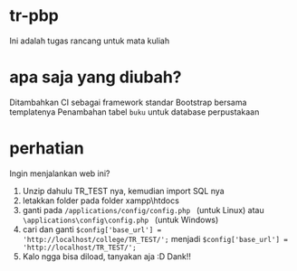 # tr-pbp
Ini adalah tugas rancang untuk mata kuliah
# apa saja yang diubah?
Ditambahkan CI sebagai framework standar
Bootstrap bersama templatenya
Penambahan tabel ```buku``` untuk database perpustakaan
# perhatian
Ingin menjalankan web ini?
1. Unzip dahulu TR_TEST nya, kemudian import SQL nya
2. letakkan folder pada folder xampp\htdocs
3. ganti pada ```/applications/config/config.php ``` (untuk Linux) atau ```\applications\config\config.php ``` (untuk Windows)
4. cari dan ganti ```$config['base_url'] = 'http://localhost/college/TR_TEST/';``` menjadi ```$config['base_url'] = 'http://localhost/TR_TEST/';```
4. Kalo ngga bisa diload, tanyakan aja :D
Dank!!

